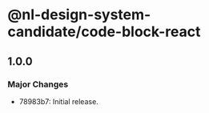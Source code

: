 # @nl-design-system-candidate/code-block-react

## 1.0.0

### Major Changes

- 78983b7: Initial release.
